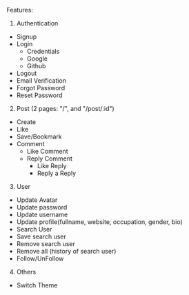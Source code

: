 Features:

1. Authentication

- Signup
- Login
  - Credentials
  - Google
  - Github
- Logout
- Email Verification
- Forgot Password
- Reset Password

2. Post (2 pages: "/", and "/post/:id")

- Create
- Like
- Save/Bookmark
- Comment
  - Like Comment
  - Reply Comment
    - Like Reply
    - Reply a Reply

3. User

- Update Avatar
- Update password
- Update username
- Update profile(fullname, website, occupation, gender, bio)
- Search User
- Save search user
- Remove search user
- Remove all (history of search user)
- Follow/UnFollow

4. Others

- Switch Theme
